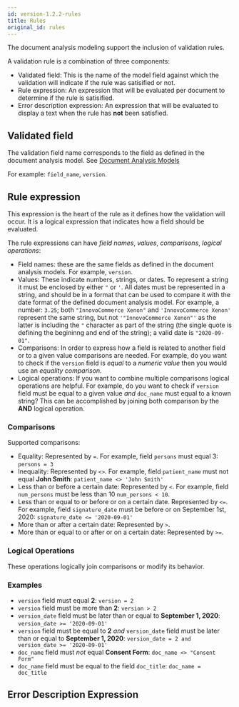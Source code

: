 ```yaml
---
id: version-1.2.2-rules
title: Rules
original_id: rules
---
```


The document analysis modeling support the inclusion of validation rules.

A validation rule is a combination of three components:
* Validated field: This is the name of the model field against which the validation will indicate if the rule was satisified or not.
* Rule expression: An expression that will be evaluated per document to determine if the rule is satisified.
* Error description expression: An expression that will be evaluated to display a text when the rule has **not** been satisfied.

## Validated field

The validation field name corresponds to the field as defined in the document analysis model. See [Document Analysis Models](doc2.md)

For example: `field_name`, `version`.

## Rule expression

This expression is the heart of the rule as it defines how the validation will occur. It is a logical expression that indicates how a field should be evaluated.

The rule expressions can have *field names*, *values*, *comparisons*, *logical operations*:
* Field names: these are the same fields as defined in the document analysis models. For example, `version`.
* Values: These indicate numbers, strings, or dates. To represent a string it must be enclosed by either `"` or `'`. All dates must be represented in a string, and should be in a format that can be used to compare it with the date format of the defined document analysis model. For example, a number: `3.25`; both `"InnovoCommerce Xenon"` and `'InnovoCommerce Xenon'` represent the same string, but not `'"InnovoCommerce Xenon"'` as the latter is including the `"` character as part of the string (the single quote is defining the begininng and end of the string); a valid date is `"2020-09-01"`.
* Comparisons: In order to express how a field is related to another field or to a given value comparisons are needed. For example, do you want to check if the `version` field is *equal* to a *numeric value* then you would use an *equality comparison.* 
* Logical operations: If you want to combine multiple comparisons logical operations are helpful. For example, do you want to check if `version` field must be equal to a given value *and* `doc_name` must equal to a known string? This can be accomplished by joining both comparison by the **AND** logical operation.

### Comparisons

Supported comparisons:

* Equality: Represented by `=`. For example, field `persons` must equal 3: `persons = 3`
* Inequality: Represented by `<>`. For example, field `patient_name` must not equal **John Smith**: `patient_name <> 'John Smith'`
* Less than or before a certain date: Represented by `<`. For example, field `num_persons` must be less than 10 `num_persons < 10`.
* Less than or equal to or before or on a certain date. Represented by `<=`. For example, field `signature_date` must be before or on September 1st, 2020: `signature_date <= '2020-09-01'`
* More than or after a certain date: Represented by `>`.
* More than or equal to or after or on a certain date: Represented by `>=`.

### Logical Operations

These operations logically join comparisons or modify its behavior.


### Examples

* `version` field must equal **2**: `version = 2`
* `version` field must be more than **2**: `version > 2`
* `version_date` field must be later than or equal to **September 1, 2020**: `version_date >= '2020-09-01'`
* `version` field must be equal to **2** *and* `version_date` field must be later than or equal to **September 1, 2020**: `version_date = 2 and version_date >= '2020-09-01'`
* `doc_name` field must *not* equal **Consent Form**: `doc_name <> "Consent Form"`
* `doc_name` field must be equal to the field `doc_title`: `doc_name = doc_title`

## Error Description Expression





